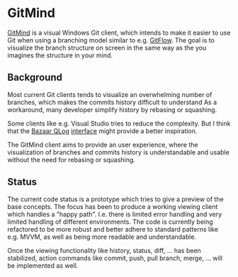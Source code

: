 # GitMind
[GitMind](http://michael-reichenauer.github.io/GitMind/) is a visual Windows Git client, which intends to make it easier to use Git when using a branching model similar to e.g. [GitFlow](http://nvie.com/posts/a-successful-git-branching-model/). The goal is to visualize the branch structure on screen in the same way as the you imagines the structure in your mind.


## Background
Most current Git clients tends to visualize an overwhelming number of branches, which makes the commits history difficult to understand As a workaround, many developer simplify history by rebasing or squashing. 

Some clients like e.g. Visual Studio tries to reduce the complexity. But I think that the [Bazaar QLog](http://doc.bazaar.canonical.com/explorer/en/guide/qbzr/qlog.html) [interface](http://stackoverflow.com/questions/5099152/git-history-visualizer-gui-that-can-hide-branches) might provide a better inspiration. 

The GitMind client aims to provide an user experience, where the visualization of branches and commits history is understandable and usable without the need for rebasing or squashing. 


## Status
The current code status is a prototype which tries to give a preview of the base concepts. The focus has been to produce a working viewing client which handles a "happy path". I.e. there is limited error handling and very limited handling of different environments. The code is currently being refactored to be more robust and better adhere to standard patterns like e.g. MVVM, as well as being more readable and understandable. 

Once the viewing functionality like history, status, diff, ... has been stabilized, action commands like commit, push, pull branch, merge, ... will be implemented as well.  
